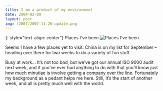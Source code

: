 ```yaml
---
title: I am a product of my environment
date: 2004-02-09
layout: post
img: /2007/2007-11-26-update.png
---
```

{: style="text-align: center"}
Places I've been
![Places I've been]({{site.baseurl}}/assets/img/2004/2004-02-09-worldmap.jpg)

Seems I have a few places yet to visit. China is on my list for September – heading over there for two weeks to do a variety of fun stuff.

Busy at work… It’s not too bad, but we’ve got our annual ISO 9000 audit next week, and if you’ve ever had anything to do with that you’ll know just how much minutiae is involve getting a company over the line. Fortunately my background as a pedant helps me here. Still, it’s the start of another week, and all is pretty much well with the world.
